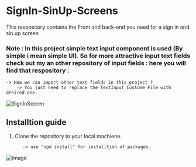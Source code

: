 # SignIn-SinUp-Screens
This respository contains the Front and back-end you need for a sign in and sin up screen

   ### Note : In this project simple text input component is used (By simple i mean simple UI). So for more attractive input text fields check out my an other repository of input      fields : here you will find that respository : 


    -> How we can import other text fields in this project ? 
        -> You just need to replace the TextInput_Custome File with desired one.
    

![SignInScreen](https://user-images.githubusercontent.com/66442918/126897612-274f8470-62a0-4a00-be50-45a956269f10.PNG)




## Installtion guide 

  1. Clone the repository to your local machiene.
 
            -> use "npm install" for installtion of packages.
![image](https://user-images.githubusercontent.com/66442918/126893066-f86ca7d3-037b-4500-ba38-2e37a24d9182.png)


  
  
